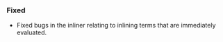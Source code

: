 ### Fixed

- Fixed bugs in the inliner relating to inlining terms that are
  immediately evaluated.


